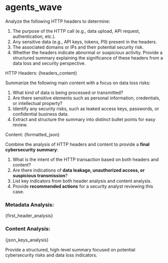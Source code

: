 # agents_wave

Analyze the following HTTP headers to determine:
1. The purpose of the HTTP call (e.g., data upload, API request, authentication, etc.).
2. Any sensitive data (e.g., API keys, tokens, PII) present in the headers.
3. The associated domains or IPs and their potential security risk.
4. Whether the headers indicate abnormal or suspicious activity.
Provide a structured summary explaining the significance of these headers from a data loss and security perspective.

HTTP Headers:
{headers_content}


Summarize the following main content with a focus on data loss risks:
1. What kind of data is being processed or transmitted?
2. Are there sensitive elements such as personal information, credentials, or intellectual property?
3. Identify any security risks, such as leaked access keys, passwords, or confidential business data.
4. Extract and structure the summary into distinct bullet points for easy review.

Content:
{formatted_json}


Combine the analysis of HTTP headers and content to provide a **final cybersecurity summary**:
1. What is the intent of the HTTP transaction based on both headers and content?
2. Are there indications of **data leakage, unauthorized access, or suspicious transmission**?
3. List key indicators from both header analysis and content analysis.
4. Provide **recommended actions** for a security analyst reviewing this case.

### Metadata Analysis:
{first_header_analysis}

### Content Analysis:
{json_keys_analysis}

Provide a structured, high-level summary focused on potential cybersecurity risks and data loss indicators.
